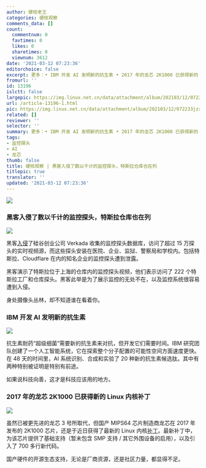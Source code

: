 ```yaml
---
author: 硬核老王
categories: 硬核观察
comments_data: []
count:
  commentnum: 0
  favtimes: 0
  likes: 0
  sharetimes: 0
  viewnum: 3612
date: '2021-03-12 07:23:36'
editorchoice: false
excerpt: 更多：• IBM 开发 AI 发明新的抗生素 • 2017 年的龙芯 2K1000 已获得新的 Linux 内核补丁
fromurl: ''
id: 13196
islctt: false
largepic: https://img.linux.net.cn/data/attachment/album/202103/12/072233jzxphxhtjovj3icg.jpg
url: /article-13196-1.html
pic: https://img.linux.net.cn/data/attachment/album/202103/12/072233jzxphxhtjovj3icg.jpg.thumb.jpg
related: []
reviewer: ''
selector: ''
summary: 更多：• IBM 开发 AI 发明新的抗生素 • 2017 年的龙芯 2K1000 已获得新的 Linux 内核补丁
tags:
- 监控探头
- AI
- 龙芯
thumb: false
title: 硬核观察 | 黑客入侵了数以千计的监控探头，特斯拉仓库也在列
titlepic: true
translator: ''
updated: '2021-03-12 07:23:36'
---
```


![](/data/attachment/album/202103/12/072233jzxphxhtjovj3icg.jpg)


### 黑客入侵了数以千计的监控探头，特斯拉仓库也在列


![](/data/attachment/album/202103/12/072245ummbcblhihnhrtcu.jpg)


黑客[入侵](https://www.bnnbloomberg.ca/hackers-break-into-thousands-of-security-cameras-exposing-tesla-jails-hospitals-1.1574681)了硅谷创业公司 Verkada 收集的监控探头数据库，访问了超过 15 万探头的实时视频源，而这些探头安装在医院、企业、监狱、警察局和学校内。包括特斯拉、Cloudflare 在内的知名企业的监控探头遭到泄露。


黑客演示了特斯拉位于上海的仓库内的监控探头视频，他们表示访问了 222 个特斯拉工厂和仓库探头。黑客此举是为了展示监控的无处不在，以及监控系统很容易遭到入侵。


身处摄像头丛林，却不知道谁在看着你。 


### IBM 开发 AI 发明新的抗生素


![](/data/attachment/album/202103/12/072258o1jscpnhcce20ep8.jpg)


抗生素耐药“超级细菌”需要新的抗生素来对抗，但开发它们需要时间。IBM 研究团队创建了一个人工智能系统，它在探索整个分子配置的可能性空间方面速度更快。在 48 天的时间里，AI 系统识别、合成和实验了 20 种新的抗生素候选肽。其中有两种特别被证明是特别有前途。


如果说科技向善，这才是科技应该用的地方。 


### 2017 年的龙芯 2K1000 已获得新的 Linux 内核补丁


![](/data/attachment/album/202103/12/072309wrcqsiiydififxux.jpg)


虽然已被更先进的龙芯 3 号所取代，但国产 MIPS64 芯片制造商龙芯在 2017 年发布的 2K1000 芯片，还是于近日获得了最新的 Linux 内核[补丁](https://lore.kernel.org/lkml/20210310075639.20372-1-zhangqing@loongson.cn/)。最新补丁中，为该芯片提供了基础支持（暂未包含 SMP 支持 / 其它外围设备的启用），以及引入了 700 多行新代码。


国产硬件的开源生态支持，无论是厂商资源，还是社区力量，都显得不足。